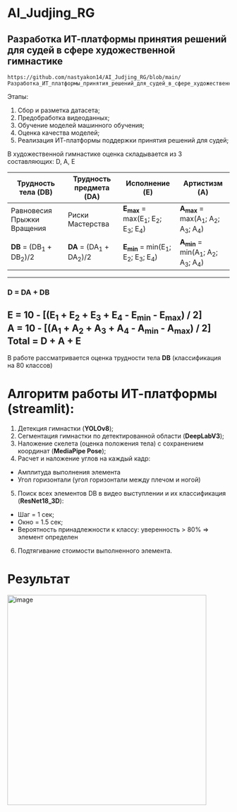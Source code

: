 # AI_Judjing_RG
## Разработка ИТ-платформы принятия решений для судей в сфере художественной гимнастике 

    https://github.com/nastyakon14/AI_Judjing_RG/blob/main/Разработка_ИТ_платформы_принятия_решений_для_судей_в_сфере_художественной_гимнастики.ipynb

Этапы:
1.	Сбор и разметка датасета;
2.	Предобработка видеоданных;
3.	Обучение моделей машинного обучения;
4.	Оценка качества моделей;
5.	Реализация ИТ-платформы поддержки принятия решений для судей;

В художественной гимнастике оценка складывается из 3 составляющих: D, A, E



| Трудность тела (DB)             | Трудность предмета (DA)        | Исполнение (E)                                                                 | Артистизм (A)                                                                |
|---------------------------------|--------------------------------|--------------------------------------------------------------------------------|------------------------------------------------------------------------------|
| Равновесия Прыжки Вращения      | Риски Мастерства               | **E<sub>max</sub>** = max(E<sub>1</sub>; E<sub>2</sub>; E<sub>3</sub>; E<sub>4</sub>) | **A<sub>max</sub>** = max(A<sub>1</sub>; A<sub>2</sub>; A<sub>3</sub>; A<sub>4</sub>) |
| **DB** = (DB<sub>1</sub> + DB<sub>2</sub>)/2 | **DA** = (DA<sub>1</sub> + DA<sub>2</sub>)/2 | **E<sub>min</sub>** = min(E<sub>1</sub>; E<sub>2</sub>; E<sub>3</sub>; E<sub>4</sub>) | **A<sub>min</sub>** = min(A<sub>1</sub>; A<sub>2</sub>; A<sub>3</sub>; A<sub>4</sub>) |

---

### D = DA + DB

**E** = 10 - [(E<sub>1</sub> + E<sub>2</sub> + E<sub>3</sub> + E<sub>4</sub> - E<sub>min</sub> - E<sub>max</sub>) / 2]  
**A** = 10 - [(A<sub>1</sub> + A<sub>2</sub> + A<sub>3</sub> + A<sub>4</sub> - A<sub>min</sub> - A<sub>max</sub>) / 2]  
**Total = D + A + E**
---

В работе рассматривается оценка трудности тела **DB** (классификация на 80 классов)


# Алгоритм работы ИТ-платформы (streamlit):
1. Детекция гимнастки (**YOLOv8**);
2. Сегментация гимнастки по детектированной области (**DeepLabV3**);
3. Наложение скелета (оценка положения тела) с сохранением координат (**MediaPipe Pose**);
4. Расчет и наложение углов на каждый кадр:
- Амплитуда выполнения элемента
- Угол горизонтали (угол горизонтали между плечом и ногой)
5. Поиск всех элементов DB в видео выступлении и их классификация (**ResNet18_3D**):
- Шаг = 1 сек;
- Окно = 1.5 сек;
- Вероятность принадлежности к классу: уверенность >  80% => элемент определен
6. Подтягивание стоимости выполненного элемента.

# **Результат** 
<img width="451" height="476" alt="image" src="https://github.com/user-attachments/assets/4a2c0343-a976-4e26-b6da-0bbab28dc39d" />
